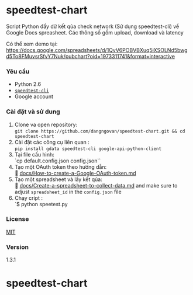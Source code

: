 speedtest-chart
======================
Script Python đẩy dữ kết qủa check network (Sử dụng speedtest-cli) về Google Docs spreasheet. Các thông số gồm upload, download và latency


Có thể xem demo tại: https://docs.google.com/spreadsheets/d/1QvV6POBVBXuq5iXSOLNd5bwgd5To8FMuvsrSfvY7Nuk/pubchart?oid=1973311741&format=interactive

### Yêu cầu

* Python 2.6
* [`speedtest-cli`](https://github.com/sivel/speedtest-cli)
* Google account

### Cài đặt và sử dung

1. Clone va open repository:  
  `git clone https://github.com/dangngovan/speedtest-chart.git && cd speedtest-chart`
1. Cài đặt các công cụ liên quan :  
  `pip install gdata speedtest-cli google-api-python-client`
1. Tại file cấu hình:  
  `cp default.config.json config.json``
1. Tạo một OAuth token theo hướng dẫn:  
  :book: [docs/How-to-create-a-Google-OAuth-token.md](docs/How-to-create-a-Google-OAuth-token.md)
1. Tạo một spreadsheet và lấy kết qủa:  
  :book: [docs/Create-a-spreadsheet-to-collect-data.md](docs/Create-a-spreadsheet-to-collect-data.md) and make sure to adjust `spreadsheet_id` in the `config.json` file
1. Chạy cript :  
  `$ python speetest.py

### License

[MIT](LICENSE)

### Version

1.3.1
# speedtest-chart
